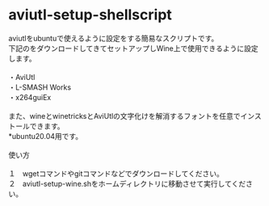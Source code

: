 # aviutl-setup-shellscript

aviutlをubuntuで使えるように設定をする簡易なスクリプトです。<br>
下記のをダウンロードしてきてセットアップしWine上で使用できるように設定します。<br>
<br>
・AviUtl<br>
・L-SMASH Works<br>
・x264guiEx<br>
<br>
また、wineとwinetricksとAviUtlの文字化けを解消するフォントを任意でインストールできます。<br>
*ubuntu20.04用です。<br>
<br>
使い方<br>
<br>
１　wgetコマンドやgitコマンドなどでダウンロードしてください。<br>
２　aviutl-setup-wine.shをホームディレクトリに移動させて実行してください。<br>
